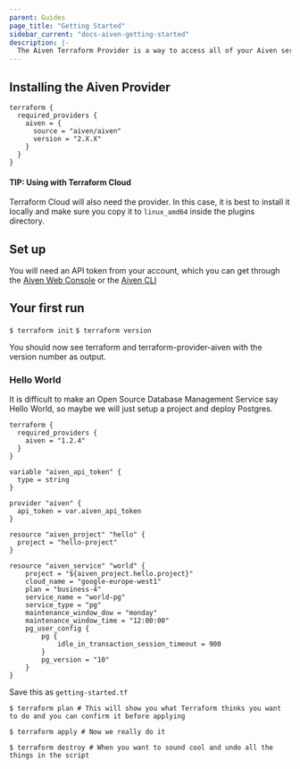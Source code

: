 ```yaml
---
parent: Guides
page_title: "Getting Started"
sidebar_current: "docs-aiven-getting-started"
description: |-
  The Aiven Terraform Provider is a way to access all of your Aiven services within Terraform. Use this provider to set up and teardown services and test out configurations. Any issues, please email support@aiven.io
---
```


## Installing the Aiven Provider

```hcl
terraform {
  required_providers {
    aiven = {
      source = "aiven/aiven"
      version = "2.X.X"
    }
  }
}
```

#### TIP: Using with Terraform Cloud

Terraform Cloud will also need the provider. In this case, it is best to install it locally and make sure you copy it to `linux_amd64` inside the plugins directory.

## Set up

You will need an API token from your account, which you can get through the [Aiven Web Console](https://console.aiven.io/profile/auth) or the [Aiven CLI](https://github.com/aiven/aiven-cli)

## Your first run

`$ terraform init`
`$ terraform version`

You should now see terraform and terraform-provider-aiven with the version number as output.

### Hello World

It is difficult to make an Open Source Database Management Service say Hello World, so maybe we will just setup a project and deploy Postgres.

```hcl
terraform {
  required_providers {
    aiven = "1.2.4"
  }
}

variable "aiven_api_token" {
  type = string
}

provider "aiven" {
  api_token = var.aiven_api_token
}

resource "aiven_project" "hello" {
  project = "hello-project"
}

resource "aiven_service" "world" {
	project = "${aiven_project.hello.project}"
	cloud_name = "google-europe-west1"
	plan = "business-4"
	service_name = "world-pg"
	service_type = "pg"
	maintenance_window_dow = "monday"
	maintenance_window_time = "12:00:00"
	pg_user_config {
		pg {
			idle_in_transaction_session_timeout = 900
		}
		pg_version = "10"
	}
}

```

Save this as `getting-started.tf`

`$ terraform plan # This will show you what Terraform thinks you want to do and you can confirm it before applying`

`$ terraform apply # Now we really do it`

`$ terraform destroy # When you want to sound cool and undo all the things in the script`
